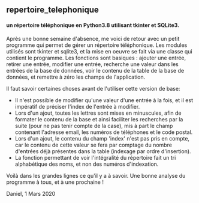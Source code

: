 ## repertoire_telephonique

#### un répertoire téléphonique en Python3.8 utilisant tkinter et SQLite3.

Après une bonne semaine d'absence, me voici de retour avec un petit programme qui permet de gérer un répertoire téléphonique. Les modules utilisés sont tkinter et sqlite3, et la mise en oeuvre se fait via une classe qui contient le programme. Les fonctions sont basiques : ajouter une entrée, retirer une entrée, modifier une entrée, recherche une valeur dans les entrées de la base de données, voir le contenu de la table de la base de données, et remettre à zéro les champs de l'application.

Il faut savoir certaines choses avant de l'utiliser cette version de base:
- Il n'est possible de modifier qu'une valeur d'une entrée à la fois, et il est impératif de préciser l'index de l'entrée à modifier.
- Lors d'un ajout, toutes les lettres sont mises en minuscules, afin de formater le contenu de la base et ainsi faciliter les recherches par la suite (pour ne pas tenir compte de la case), mis à part le champ contenant l'adresse email, les numéros de téléphones et le code postal.
- Lors d'un ajout, le contenu du champ 'index' n'est pas pris en compte, car le contenu de cette valeur se fera par comptage du nombre d'entrées déjà présentes dans la table (indexage par ordre d'insertion).
- La fonction permettant de voir l'intégralité du répertoire fait un tri alphabétique des noms, et non des numéros d'indexation.

Voilà dans les grandes lignes ce qu'il y a à savoir. Une bonne analyse du programme à tous, et à une prochaine !

Daniel, 1 Mars 2020

